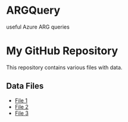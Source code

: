 # ARGQuery
useful Azure ARG queries
# My GitHub Repository

This repository contains various files with data.

## Data Files

- [File 1](Queries/GuestConfiguration/1-GetGuestConfigurationAssignments.txt)
- [File 2](file2.csv)
- [File 3](file3.json)


